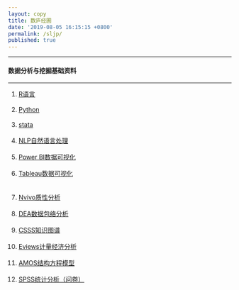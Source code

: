 ```yaml
---
layout: copy
title: 数庐经圃
date: '2019-08-05 16:15:15 +0800'
permalink: /sljp/
published: true
---
```


<style>
abbr {text-decoration: none;}
</style>
<hr><h4 class="btn btn-info btn-lg">数据分析与挖掘基础资料</h4><hr>
<ol class="rectangle-list">
<li><a href="http://lvxiong7zg.com/sljp/R" target="_blank"> R语言 </a></li><br>
<li><a href="http://lvxiong7zg.com/sljp/Python" target="_blank"> Python </a></li><br>
<li><a href="http://lvxiong7zg.com/sljp/Eviews" target="_blank"> stata </a></li><br>
<li><a href="http://lvxiong7zg.com/sljp/NLP" target="_blank"> NLP自然语言处理 </a></li><br>  
<li><a href="http://lvxiong7zg.com/sljp/Power BI" target="_blank"> Power BI数据可视化 </a></li> <br>
<li><a href="http://lvxiong7zg.com/sljp/Tableau" target="_blank"> Tableau数据可视化 </a></li> <br>  
 
<br> 
  
<li><a href="http://lvxiong7zg.com/sljp/Nvivo" target="_blank"> Nvivo质性分析 </a></li><br> 
<li><a href="http://lvxiong7zg.com/sljp/DEA" target="_blank"> DEA数据包络分析 </a></li><br> 
<li><a href="http://mp.weixin.qq.com/mp/homepage?__biz=MzI4NTE1NjAyOA==&hid=1&sn=ae4730ec311f0db89c4fa4c353eb8262&scene=1&devicetype=android-25&version=26060739&lang=zh_CN&nettype=WIFI&ascene=7&session_us=gh_8d25ce16a8bf&wx_header=1" target="_blank"> CSSS知识图谱 </a></li> <br>  
<li><a href="http://lvxiong7zg.com/sljp/Eviews" target="_blank"> Eviews计量经济分析 </a></li><br> 
<li><a href="http://lvxiong7zg.com/sljp/AMOS" target="_blank"> AMOS结构方程模型 </a></li> <br>
<li><a href="http://lvxiong7zg.com/sljp/SPSS" target="_blank"> SPSS统计分析（问卷） </a></li> <br>
</ol>

